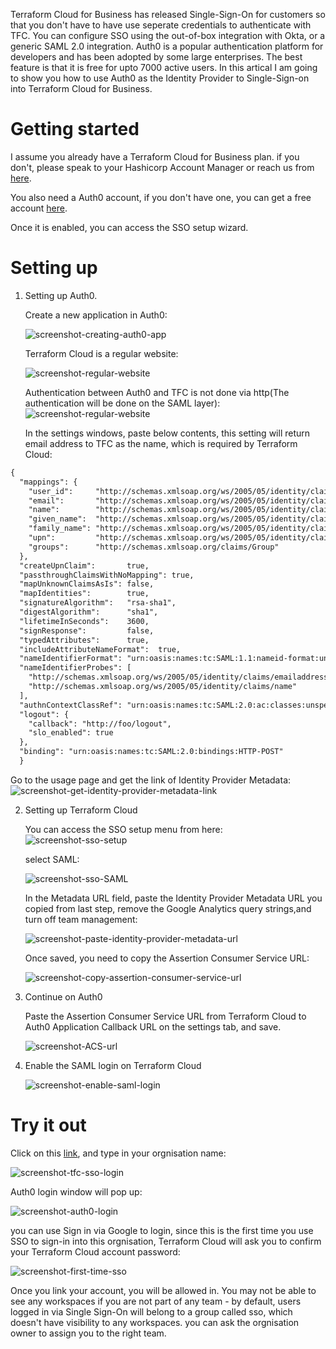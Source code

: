 
Terraform Cloud for Business has released Single-Sign-On for customers so that you don't have to have use seperate credentials to authenticate with TFC. You can configure SSO using the out-of-box integration with Okta, or a generic SAML 2.0 integration. Auth0 is a popular authentication platform for developers and has been adopted by some large enterprises. The best feature is that it is free for upto 7000 active users. In this artical I am going to show you how to use Auth0 as the Identity Provider to Single-Sign-on into Terraform Cloud for Business.

# Getting started

I assume you already have a Terraform Cloud for Business plan. if you don't, please speak to your Hashicorp Account Manager or reach us from [here](https://www.hashicorp.com/contact-sales).

You also need a Auth0 account, if you don't have one, you can get a free account [here](https://auth0.com/signup).

Once it is enabled, you can access the SSO setup wizard.

# Setting up

1. Setting up Auth0.
   
   Create a new application in Auth0:

   ![screenshot-creating-auth0-app](https://github.com/ausmartway/sso-to-tfc-via-auth0/raw/master/screenshots/screenshot-creating-auth0-app.png)

   Terraform Cloud is a regular website:

      ![screenshot-regular-website](https://github.com/ausmartway/sso-to-tfc-via-auth0/raw/master/screenshots/screenshot-regular-website.png)
   
   Authentication between Auth0 and TFC is not done via http(The authentication will be done on the SAML layer):
      ![screenshot-regular-website](https://github.com/ausmartway/sso-to-tfc-via-auth0/raw/master/screenshots/screenshot-no-token-endpoint-auth.png)

   In the settings windows, paste below contents, this setting will return email address to TFC as the name, which is required by Terraform Cloud:
```xml
{
  "mappings": {
    "user_id":     "http://schemas.xmlsoap.org/ws/2005/05/identity/claims/nameidentifier",
    "email":       "http://schemas.xmlsoap.org/ws/2005/05/identity/claims/emailaddress",
    "name":        "http://schemas.xmlsoap.org/ws/2005/05/identity/claims/name",
    "given_name":  "http://schemas.xmlsoap.org/ws/2005/05/identity/claims/givenname",
    "family_name": "http://schemas.xmlsoap.org/ws/2005/05/identity/claims/surname",
    "upn":         "http://schemas.xmlsoap.org/ws/2005/05/identity/claims/upn",
    "groups":      "http://schemas.xmlsoap.org/claims/Group"
  },
  "createUpnClaim":       true,
  "passthroughClaimsWithNoMapping": true,
  "mapUnknownClaimsAsIs": false,
  "mapIdentities":        true,
  "signatureAlgorithm":   "rsa-sha1",
  "digestAlgorithm":      "sha1",
  "lifetimeInSeconds":    3600,
  "signResponse":         false,
  "typedAttributes":      true,
  "includeAttributeNameFormat":  true,
  "nameIdentifierFormat": "urn:oasis:names:tc:SAML:1.1:nameid-format:unspecified",
  "nameIdentifierProbes": [
    "http://schemas.xmlsoap.org/ws/2005/05/identity/claims/emailaddress",
    "http://schemas.xmlsoap.org/ws/2005/05/identity/claims/name"
  ],
  "authnContextClassRef": "urn:oasis:names:tc:SAML:2.0:ac:classes:unspecified",
  "logout": {
    "callback": "http://foo/logout",
    "slo_enabled": true
  },
  "binding": "urn:oasis:names:tc:SAML:2.0:bindings:HTTP-POST"
  }
```

  Go to the usage page and get the link of Identity Provider Metadata:
      ![screenshot-get-identity-provider-metadata-link](https://github.com/ausmartway/sso-to-tfc-via-auth0/raw/master/screenshots/screenshot-get-identity-provider-metadata-link.png)
  
2. Setting up Terraform Cloud
   
   You can access the SSO setup menu from here:
   ![screenshot-sso-setup](screenshots/screenshot-sso-setup.png)

   select SAML:

   ![screenshot-sso-SAML](screenshots/screenshot-sso-SAML.png)

   In the Metadata URL field, paste the Identity Provider Metadata URL you copied from last step, remove the Google Analytics query strings,and turn off team management:
   
   ![screenshot-paste-identity-provider-metadata-url](screenshots/screenshot-paste-identity-provider-metadata-url.png)

   Once saved, you need to copy the Assertion Consumer Service URL:
   
   ![screenshot-copy-assertion-consumer-service-url](screenshots/screenshot-copy-assertion-consumer-service-url.png)

3. Continue on Auth0

   Paste the Assertion Consumer Service URL from Terraform Cloud to Auth0 Application Callback URL on the settings tab, and save.

   ![screenshot-ACS-url](screenshots/screenshot-ACS-url.png)

4. Enable the SAML login on Terraform Cloud
   
   ![screenshot-enable-saml-login](screenshots/screenshot-enable-saml-login.png)

# Try it out
 
   Click on this [link](https://app.terraform.io/sso/sign-in), and type in your orgnisation name:

   ![screenshot-tfc-sso-login](screenshots/screenshot-tfc-sso-login.png)

   Auth0 login window will pop up:

   ![screenshot-auth0-login](screenshots/screenshot-auth0-login.png)

   you can use Sign in via Google to login, since this is the first time you use SSO to sign-in into this orgnisation, Terraform Cloud will ask you to confirm your Terraform Cloud account password:

   ![screenshot-first-time-sso](screenshots/screenshot-first-time-sso.png)

   Once you link your account, you will be allowed in. You may not be able to see any workspaces if you are not part of any team - by default, users logged in via Single Sign-On will belong to a group called sso, which doesn't have visibility to any workspaces. you can ask the orgnisation owner to assign you to the right team.
   





